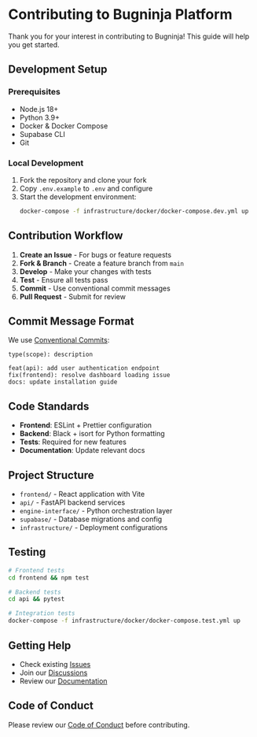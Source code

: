 # Contributing to Bugninja Platform

Thank you for your interest in contributing to Bugninja! This guide will help you get started.

## Development Setup

### Prerequisites

- Node.js 18+
- Python 3.9+
- Docker & Docker Compose
- Supabase CLI
- Git

### Local Development

1. Fork the repository and clone your fork
2. Copy `.env.example` to `.env` and configure
3. Start the development environment:
   ```bash
   docker-compose -f infrastructure/docker/docker-compose.dev.yml up
   ```

## Contribution Workflow

1. **Create an Issue** - For bugs or feature requests
2. **Fork & Branch** - Create a feature branch from `main`
3. **Develop** - Make your changes with tests
4. **Test** - Ensure all tests pass
5. **Commit** - Use conventional commit messages
6. **Pull Request** - Submit for review

## Commit Message Format

We use [Conventional Commits](https://conventionalcommits.org/):

```
type(scope): description

feat(api): add user authentication endpoint
fix(frontend): resolve dashboard loading issue
docs: update installation guide
```

## Code Standards

- **Frontend**: ESLint + Prettier configuration
- **Backend**: Black + isort for Python formatting
- **Tests**: Required for new features
- **Documentation**: Update relevant docs

## Project Structure

- `frontend/` - React application with Vite
- `api/` - FastAPI backend services
- `engine-interface/` - Python orchestration layer
- `supabase/` - Database migrations and config
- `infrastructure/` - Deployment configurations

## Testing

```bash
# Frontend tests
cd frontend && npm test

# Backend tests  
cd api && pytest

# Integration tests
docker-compose -f infrastructure/docker/docker-compose.test.yml up
```

## Getting Help

- Check existing [Issues](https://github.com/your-org/bugninja-platform/issues)
- Join our [Discussions](https://github.com/your-org/bugninja-platform/discussions)
- Review our [Documentation](docs/)

## Code of Conduct

Please review our [Code of Conduct](CODE_OF_CONDUCT.md) before contributing. 